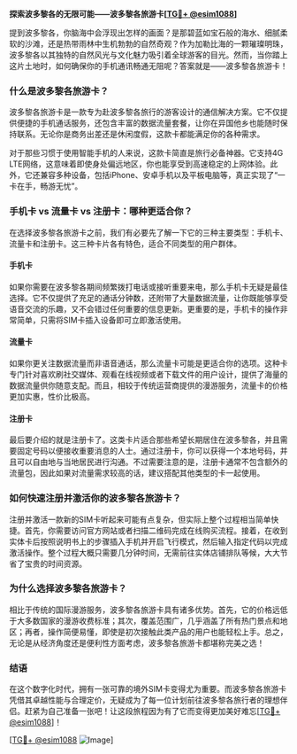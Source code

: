 **探索波多黎各的无限可能——波多黎各旅游卡[[TG💪+ @esim1088](https://t.me/s/esim1088)]**

提到波多黎各，你脑海中会浮现出怎样的画面？是那碧蓝如宝石般的海水、细腻柔软的沙滩，还是热带雨林中生机勃勃的自然奇观？作为加勒比海的一颗璀璨明珠，波多黎各以其独特的自然风光与文化魅力吸引着全球游客的目光。然而，当你踏上这片土地时，如何确保你的手机通讯畅通无阻呢？答案就是——波多黎各旅游卡！

### 什么是波多黎各旅游卡？

波多黎各旅游卡是一款专为赴波多黎各旅行的游客设计的通信解决方案。它不仅提供便捷的手机通话服务，还包含丰富的数据流量套餐，让你在异国他乡也能随时保持联系。无论你是商务出差还是休闲度假，这款卡都能满足你的各种需求。

对于那些习惯于使用智能手机的人来说，这款卡简直是旅行必备神器。它支持4G LTE网络，这意味着即使身处偏远地区，你也能享受到高速稳定的上网体验。此外，它还兼容多种设备，包括iPhone、安卓手机以及平板电脑等，真正实现了“一卡在手，畅游无忧”。

### 手机卡 vs 流量卡 vs 注册卡：哪种更适合你？

在选择波多黎各旅游卡之前，我们有必要先了解一下它的三种主要类型：手机卡、流量卡和注册卡。这三种卡片各有特色，适合不同类型的用户群体。

#### 手机卡

如果你需要在波多黎各期间频繁拨打电话或接听重要来电，那么手机卡无疑是最佳选择。它不仅提供了充足的通话分钟数，还附带了大量数据流量，让你既能够享受语音交流的乐趣，又不会错过任何重要的信息更新。更重要的是，手机卡的操作非常简单，只需将SIM卡插入设备即可立即激活使用。

#### 流量卡

如果你更关注数据流量而非语音通话，那么流量卡可能是更适合你的选项。这种卡专门针对喜欢刷社交媒体、观看在线视频或者下载文件的用户设计，提供了海量的数据流量供你随意支配。而且，相较于传统运营商提供的漫游服务，流量卡的价格更加实惠，性价比极高。

#### 注册卡

最后要介绍的就是注册卡了。这类卡片适合那些希望长期居住在波多黎各，并且需要固定号码以便接收重要消息的人士。通过注册卡，你可以获得一个本地号码，并且可以自由地与当地居民进行沟通。不过需要注意的是，注册卡通常不包含额外的流量包，因此如果对流量需求较高的话，建议搭配其他类型的卡一起使用。

### 如何快速注册并激活你的波多黎各旅游卡？

注册并激活一款新的SIM卡听起来可能有点复杂，但实际上整个过程相当简单快捷。首先，你需要访问官方网站或者扫描二维码完成在线购买流程。接着，在收到实体卡后按照说明书上的步骤插入手机并开启飞行模式，然后输入指定代码以完成激活操作。整个过程大概只需要几分钟时间，无需前往实体店铺排队等候，大大节省了宝贵的时间资源。

### 为什么选择波多黎各旅游卡？

相比于传统的国际漫游服务，波多黎各旅游卡具有诸多优势。首先，它的价格远低于大多数国家的漫游收费标准；其次，覆盖范围广，几乎涵盖了所有热门景点和地区；再者，操作简便易懂，即使是初次接触此类产品的用户也能轻松上手。总之，无论是从经济角度还是便利性方面考虑，波多黎各旅游卡都堪称完美之选！

### 结语

在这个数字化时代，拥有一张可靠的境外SIM卡变得尤为重要。而波多黎各旅游卡凭借其卓越性能与合理定价，无疑成为了每一位计划前往波多黎各旅行者的理想伴侣。赶紧为自己准备一张吧！让这段旅程因为有了它而变得更加美好难忘[[TG💪+ @esim1088](https://t.me/s/esim1088)]！

[[TG💪+ @esim1088](https://t.me/s/esim1088) ![Image](https://i.postimg.cc/4NQfJmqS/Snipaste-2025-05-13-00-14-12.png)]